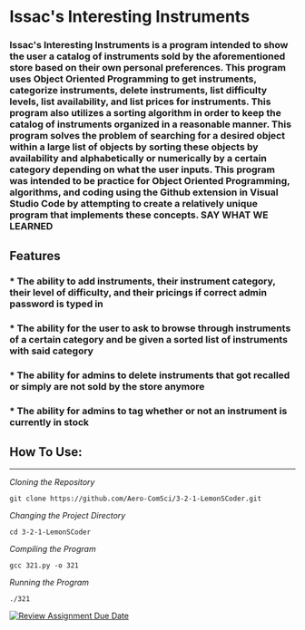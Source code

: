 # Issac's Interesting Instruments
### Issac's Interesting Instruments is a program intended to show the user a catalog of instruments sold by the aforementioned store based on their own personal preferences. This program uses Object Oriented Programming to get instruments, categorize instruments, delete instruments, list difficulty levels, list availability, and list prices for instruments. This program also utilizes a sorting algorithm in order to keep the catalog of instruments organized in a reasonable manner. This program solves the problem of searching for a desired object within a large list of objects by sorting these objects by availability and alphabetically or numerically by a certain category depending on what the user inputs. This program was intended to be practice for Object Oriented Programming, algorithms, and coding using the Github extension in Visual Studio Code by attempting to create a relatively unique program that implements these concepts. **SAY WHAT WE LEARNED**

## Features
### * The ability to add instruments, their instrument category, their level of difficulty, and their pricings if correct admin password is typed in
### * The ability for the user to ask to browse through instruments of a certain category and be given a sorted list of instruments with said category
### * The ability for admins to delete instruments that got recalled or simply are not sold by the store anymore
### * The ability for admins to tag whether or not an instrument is currently in stock

## How To Use:
---
*Cloning the Repository*
```
git clone https://github.com/Aero-ComSci/3-2-1-LemonSCoder.git
```
*Changing the Project Directory*
```
cd 3-2-1-LemonSCoder
```
*Compiling the Program*
```
gcc 321.py -o 321
```
*Running the Program*
```
./321
```

[![Review Assignment Due Date](https://classroom.github.com/assets/deadline-readme-button-22041afd0340ce965d47ae6ef1cefeee28c7c493a6346c4f15d667ab976d596c.svg)](https://classroom.github.com/a/OgHQm8Y-)
